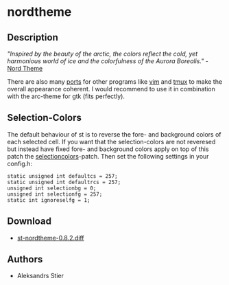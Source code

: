 nordtheme
=========

Description
-----------
*"Inspired by the beauty of the arctic, the colors reflect the cold, yet harmonious world of ice and the colorfulness of the Aurora Borealis."* - [Nord Theme](https://www.nordtheme.com/)

There are also many [ports](https://www.nordtheme.com/ports) for other programs like [vim](https://www.nordtheme.com/ports/vim) and [tmux](https://www.nordtheme.com/ports/tmux) to make the overall appearance coherent. I would recommend to use it in combination with the arc-theme for gtk (fits perfectly).

Selection-Colors
----------------

The default behaviour of st is to reverse the fore- and background colors of each selected cell. If you want that the selection-colors are not reveresed but instead have fixed fore- and background colors apply on top of this patch the [selectioncolors](../selectioncolors/)-patch. Then set the following settings in your config.h:

```
static unsigned int defaultcs = 257;
static unsigned int defaultrcs = 257;
unsigned int selectionbg = 0;
unsigned int selectionfg = 257;
static int ignoreselfg = 1;
```

Download
--------
* [st-nordtheme-0.8.2.diff](st-nordtheme-0.8.2.diff)

Authors
-------
* Aleksandrs Stier
